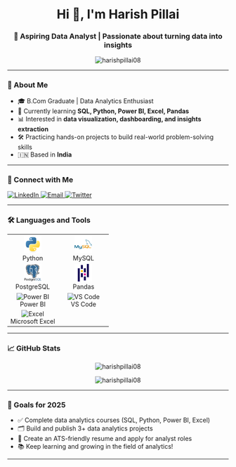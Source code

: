 <!-- GitHub Profile README for Harish Pillai -->

<h1 align="center">Hi 👋, I'm Harish Pillai</h1>
<h3 align="center">🚀 Aspiring Data Analyst | Passionate about turning data into insights</h3>

<p align="center">
  <img src="https://komarev.com/ghpvc/?username=harishpillai08&label=Profile%20views&color=0e75b6&style=flat" alt="harishpillai08" />
</p>

---

### 🧠 About Me
- 🎓 B.Com Graduate | Data Analytics Enthusiast  
- 🌱 Currently learning **SQL, Python, Power BI, Excel, Pandas**  
- 📊 Interested in **data visualization, dashboarding, and insights extraction**  
- 🛠️ Practicing hands-on projects to build real-world problem-solving skills  
- 🇮🇳 Based in **India**

---

### 🔗 Connect with Me
<p align="left">
  <a href="(https://www.linkedin.com/in/harishpillaiofficial/)e" target="_blank">
    <img src="https://img.shields.io/badge/LinkedIn-blue?logo=linkedin&style=for-the-badge" alt="LinkedIn"/>
  </a>
  <a href="harishpillai1212@gmail.com">
    <img src="https://img.shields.io/badge/Gmail-red?logo=gmail&style=for-the-badge" alt="Email"/>
  </a>
  <a href="https://twitter.com/yourtwitter" target="_blank">
    <img src="https://img.shields.io/badge/Twitter-black?logo=twitter&style=for-the-badge" alt="Twitter"/>
  </a>
</p>

---

### 🛠️ Languages and Tools

<table>
  <tr>
    <td align="center" width="50%">
      <img src="https://raw.githubusercontent.com/devicons/devicon/master/icons/python/python-original.svg" width="40" height="40" alt="Python" /><br>Python
    </td>
    <td align="center" width="50%">
      <img src="https://raw.githubusercontent.com/devicons/devicon/master/icons/mysql/mysql-original-wordmark.svg" width="40" height="40" alt="MySQL" /><br>MySQL
    </td>
  </tr>
  <tr>
    <td align="center">
      <img src="https://raw.githubusercontent.com/devicons/devicon/master/icons/postgresql/postgresql-original-wordmark.svg" width="40" height="40" alt="PostgreSQL" /><br>PostgreSQL
    </td>
    <td align="center">
      <img src="https://raw.githubusercontent.com/devicons/devicon/2ae2a900d2f041da66e950e4d48052658d850630/icons/pandas/pandas-original.svg" width="40" height="40" alt="Pandas" /><br>Pandas
    </td>
  </tr>
  <tr>
    <td align="center">
      <img src="https://www.vectorlogo.zone/logos/microsoft_powerbi/microsoft_powerbi-icon.svg" width="40" height="40" alt="Power BI" /><br>Power BI
    </td>
    <td align="center">
      <img src="https://www.vectorlogo.zone/logos/visualstudio_code/visualstudio_code-icon.svg" width="40" height="40" alt="VS Code" /><br>VS Code
    </td>
  </tr>
  <tr>
    <td align="center">
      <img src="https://img.icons8.com/color/48/microsoft-excel-2019--v1.png" width="40" height="40" alt="Excel" /><br>Microsoft Excel
    </td>
    <td></td>
  </tr>
</table>

---

### 📈 GitHub Stats
<p align="center">
  <img src="https://github-readme-stats.vercel.app/api?username=harishpillai08&show_icons=true&theme=dark&locale=en" alt="harishpillai08" />
</p>

<p align="center">
  <img src="https://github-readme-stats.vercel.app/api/top-langs?username=harishpillai08&show_icons=true&layout=compact&theme=dark" alt="harishpillai08" />
</p>

---

### 📌 Goals for 2025
- ✅ Complete data analytics courses (SQL, Python, Power BI, Excel)  
- 🗂 Build and publish 3+ data analytics projects  
- 📃 Create an ATS-friendly resume and apply for analyst roles  
- 📚 Keep learning and growing in the field of analytics!

---
